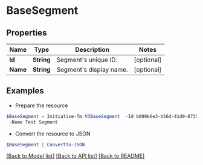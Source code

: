 # BaseSegment
## Properties

Name | Type | Description | Notes
------------ | ------------- | ------------- | -------------
**Id** | **String** | Segment&#39;s unique ID. | [optional] 
**Name** | **String** | Segment&#39;s display name. | [optional] 

## Examples

- Prepare the resource
```powershell
$BaseSegment = Initialize-Tm.V3BaseSegment  -Id b009b6e3-b56d-41d9-8735-cb532ea0b017 `
 -Name Test Segment
```

- Convert the resource to JSON
```powershell
$BaseSegment | ConvertTo-JSON
```

[[Back to Model list]](../README.md#documentation-for-models) [[Back to API list]](../README.md#documentation-for-api-endpoints) [[Back to README]](../README.md)

